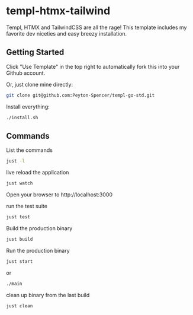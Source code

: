 # templ-htmx-tailwind

Templ, HTMX and TailwindCSS are all the rage! This template includes my favorite dev niceties and easy breezy installation.

## Getting Started
Click "Use Template" in the top right to automatically fork this into your Github account.

Or, just clone mine directly:
```bash
git clone git@github.com:Peyton-Spencer/templ-go-std.git
```

Install everything:
```bash
./install.sh
```


## Commands

List the commands
```bash
just -l
```

live reload the application
```bash
just watch
```
Open your browser to http://localhost:3000

run the test suite
```bash
just test
```

Build the production binary
```bash
just build
```

Run the production binary
```bash
just start
```
or
```bash
./main
```

clean up binary from the last build
```bash
just clean
```
